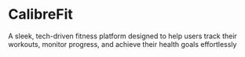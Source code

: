 # CalibreFit
A sleek, tech-driven fitness platform designed to help users track their workouts, monitor progress, and achieve their health goals effortlessly

